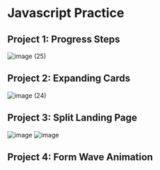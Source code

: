 # Javascript Practice

## Project 1: Progress Steps
![image (25)](https://github.com/user-attachments/assets/ae7fdb1e-27ae-418f-85c8-4e5f0ca85e6c)


## Project 2: Expanding Cards
![image (24)](https://github.com/user-attachments/assets/616f4a79-f17a-446b-bad3-ca672af820ea)


## Project 3: Split Landing Page
![image](https://github.com/user-attachments/assets/b0489704-75c4-4070-b601-7880dcd6651a)
![image](https://github.com/user-attachments/assets/86e3deed-935c-454b-88e9-91d51ba39e8a)

## Project 4: Form Wave Animation
